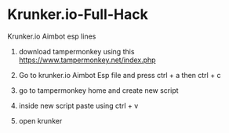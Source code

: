 # Krunker.io-Full-Hack
Krunker.io Aimbot esp lines 

1. download tampermonkey using this https://www.tampermonkey.net/index.php

2. Go to krunker.io Aimbot Esp file and press ctrl + a then ctrl + c

3. go to tampermonkey home and create new script

4. inside new script paste using ctrl + v

5. open krunker
